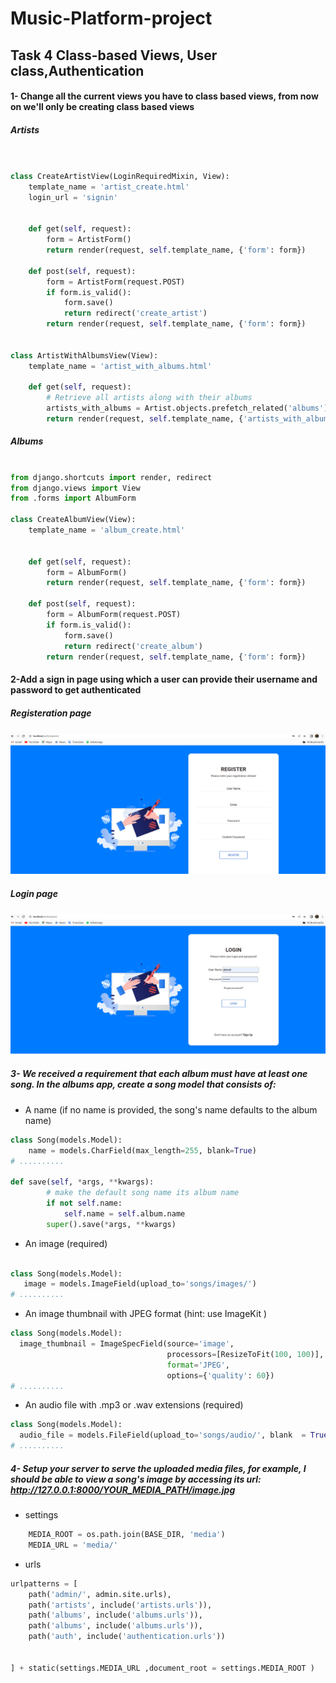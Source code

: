 # Music-Platform-project

## Task 4 Class-based Views, User class,Authentication

#### 1- Change all the current views you have to class based views, from now on we'll only be creating class based views

#####  Artists
```python


class CreateArtistView(LoginRequiredMixin, View):
    template_name = 'artist_create.html'
    login_url = 'signin'
    

    def get(self, request):
        form = ArtistForm()
        return render(request, self.template_name, {'form': form})

    def post(self, request):
        form = ArtistForm(request.POST)
        if form.is_valid():
            form.save()
            return redirect('create_artist')
        return render(request, self.template_name, {'form': form})


class ArtistWithAlbumsView(View):
    template_name = 'artist_with_albums.html'

    def get(self, request):
        # Retrieve all artists along with their albums
        artists_with_albums = Artist.objects.prefetch_related('albums')
        return render(request, self.template_name, {'artists_with_albums': artists_with_albums})
```
#####  Albums
```python

from django.shortcuts import render, redirect
from django.views import View
from .forms import AlbumForm  

class CreateAlbumView(View):
    template_name = 'album_create.html'


    def get(self, request):
        form = AlbumForm()
        return render(request, self.template_name, {'form': form})

    def post(self, request):
        form = AlbumForm(request.POST)
        if form.is_valid():
            form.save()
            return redirect('create_album')
        return render(request, self.template_name, {'form': form})
```

#### 2-Add a sign in page using which a user can provide their username and password to get authenticated

#####  Registeration page
![Alt](https://github.com/abood-74/Music-Platform-project/blob/task-4/readme_elements/Screenshot%20from%202023-09-29%2006-12-48.png)
#####  Login page
![Alt](https://github.com/abood-74/Music-Platform-project/blob/task-4/readme_elements/Screenshot%20from%202023-09-29%2006-12-25.png)


##### 3- We received a requirement that each album must have at least one song. In the albums app, create a song model that consists of:
* A name (if no name is provided, the song's name defaults to the album name)
```python
class Song(models.Model):
    name = models.CharField(max_length=255, blank=True)
# ..........

def save(self, *args, **kwargs):
        # make the default song name its album name
        if not self.name:
            self.name = self.album.name
        super().save(*args, **kwargs)
```
* An image (required)

```python

class Song(models.Model):
   image = models.ImageField(upload_to='songs/images/')
# ..........

```
* An image thumbnail with JPEG format (hint: use ImageKit )
 ```python
class Song(models.Model):
   image_thumbnail = ImageSpecField(source='image',
                                    processors=[ResizeToFit(100, 100)],
                                    format='JPEG',
                                    options={'quality': 60})
# ..........

```
* An audio file with .mp3 or .wav extensions (required)

 ```python
class Song(models.Model):
   audio_file = models.FileField(upload_to='songs/audio/', blank  = True)
# ..........

```
##### 4- Setup your server to serve the uploaded media files, for example, I should be able to view a song's image by accessing its url: http://127.0.0.1:8000/YOUR_MEDIA_PATH/image.jpg

* settings
```python
    MEDIA_ROOT = os.path.join(BASE_DIR, 'media')
    MEDIA_URL = 'media/'
```

* urls
```python
urlpatterns = [
    path('admin/', admin.site.urls),
    path('artists', include('artists.urls')),
    path('albums', include('albums.urls')),
    path('albums', include('albums.urls')),
    path('auth', include('authentication.urls'))
    
    
] + static(settings.MEDIA_URL ,document_root = settings.MEDIA_ROOT )

```




